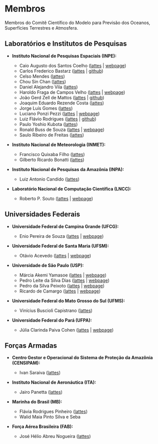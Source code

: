 # Membros

Membros do Comitê Científico do Modelo para Previsão dos Oceanos, Superfícies Terrestres e Atmosfera.

## Laboratórios e Institutos de Pesquisas

* **Instituto Nacional de Pesquisas Espaciais (INPE):** 
    - Caio Augusto dos Santos Coelho ([lattes](http://lattes.cnpq.br/4978912302419377) | [webpage](https://www.cptec.inpe.br/pesquisadores/caio.coelho/))
    - Carlos Frederico Bastarz ([lattes](http://lattes.cnpq.br/2410960909883784) | [github](https://github.com/cfbastarz))
    - Celso Mendes ([lattes]())
    - Chou Sin Chan ([lattes](http://lattes.cnpq.br/4336175279058172))
    - Daniel Alejandro Vila ([lattes](http://lattes.cnpq.br/6440821154496824))
    - Haroldo Fraga de Campos Velho ([lattes](http://lattes.cnpq.br/5142426481528206) | [webpage](http://www.lac.inpe.br/~haroldo/Welcome.html))
    - João Gerd Zell de Mattos ([lattes](http://lattes.cnpq.br/4563659436339486) | [github](https://github.com/joaogerd))
    - Joaquim Eduardo Rezende Costa ([lattes](http://lattes.cnpq.br/7275059047419031))
    - Jorge Luís Gomes ([lattes](http://lattes.cnpq.br/2599919097492106))
    - Luciano Ponzi Pezzi ([lattes](http://lattes.cnpq.br/9168878830863753) | [webpage](http://www.dsr.inpe.br/DSR/institucional/pessoal/servidores/luciano-ponzi-pezzi))
    - Luiz Flávio Rodrigues ([lattes](http://lattes.cnpq.br/0199598825670421) | [github](https://github.com/lufla-1962))
    - Paulo Yoshio Kubota ([lattes](http://lattes.cnpq.br/1078442022852928))
    - Ronald Buss de Souza ([lattes](http://lattes.cnpq.br/0537824080913130) | [webpage](https://www.ufrgs.br/inctcriosfera/inpe.html))
    - Saulo Ribeiro de Freitas ([lattes](http://lattes.cnpq.br/9873289111461387))

* **Instituto Nacional de Meteorologia (INMET):** 
    - Francisco Quixaba Filho ([lattes](http://lattes.cnpq.br/5119173037683026))
    - Gilberto Ricardo Bonatti ([lattes](http://lattes.cnpq.br/4525567091316318))

* **Instituto Nacional de Pesquisas da Amazônia (INPA):** 
    - Luiz Antonio Candido ([lattes](http://lattes.cnpq.br/7705103746743754))

* **Laboratório Nacional de Computação Científica (LNCC):** 
    - Roberto P. Souto ([lattes](http://lattes.cnpq.br/1471432563506193) | [webpage](https://www.lncc.br/colaborador/Roberto_Pinto_Souto))

## Universidades Federais

* **Universidade Federal de Campina Grande (UFCG):**
    - Enio Pereira de Souza ([lattes](http://lattes.cnpq.br/7752212981363912) | [webpage](https://lma.ufrj.br/equipe))

* **Universidade Federal de Santa Maria (UFSM):** 
    - Otávio Acevedo ([lattes](http://lattes.cnpq.br/8696858608013659) | [webpage](https://www.ufsm.br/cursos/pos-graduacao/santa-maria/pgfisica/otavio-costa-acevedo-dr-state-univ-of-new-york-eua-2001/))

* **Universidade de São Paulo (USP):** 
    - Márcia Akemi Yamasoe ([lattes](http://lattes.cnpq.br/7363881469488210) | [webpage](https://www.iag.usp.br/atmosfericas/membro/m%C3%A1rcia-akemi-yamasoe))
    - Pedro Leite da Silva Dias ([lattes](http://lattes.cnpq.br/9273702863744424) | [webpage](https://www.iag.usp.br/atmosfericas/membro/pedro-leite-da-silva-dias))
    - Pedro da Silva Peixoto ([lattes](http://lattes.cnpq.br/6547630839036017) | [webpage](https://www.ime.usp.br/~pedrosp/sobre/))
    - Ricardo de Camargo ([lattes](http://lattes.cnpq.br/4224364363630813) | [webpage](https://www.iag.usp.br/atmosfericas/membro/ricardo-de-camargo))

* **Universidade Federal do Mato Grosso do Sul (UFMS):** 
    - Vinícius Buscioli Capistrano ([lattes](http://lattes.cnpq.br/5095346131063174))

* **Universidade Federal do Pará (UFPA):** 
    - Júlia Clarinda Paiva Cohen ([lattes](http://lattes.cnpq.br/0293299378753887) | [webpage](https://sigaa.ufpa.br/sigaa/public/docente/portal.jsf?siape=327587))

## Forças Armadas

* **Centro Gestor e Operacional do Sistema de Proteção da Amazônia (CENSIPAM):** 
    - Ivan Saraiva ([lattes](http://lattes.cnpq.br/3535543427119044))

* **Instituto Nacional de Aeronáutica (ITA):** 
    - Jairo Panetta ([lattes](http://lattes.cnpq.br/0852675456496193))

* **Marinha do Brasil (MB):** 
    - Flávia Rodrigues Pinheiro ([lattes](http://lattes.cnpq.br/2782043473646574))
    - Walid Maia Pinto Silva e Seba 

* **Força Aérea Brasileira (FAB):** 
    - José Hélio Abreu Nogueira ([lattes](http://lattes.cnpq.br/1408150702923697))
